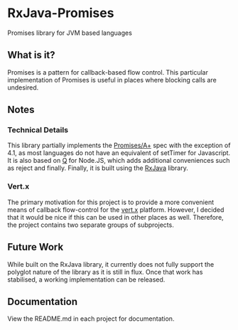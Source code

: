 # RxJava-Promises #

Promises library for JVM based languages

## What is it? ##

Promises is a pattern for callback-based flow control. This particular implementation of Promises is useful
in places where blocking calls are undesired.

## Notes ##

### Technical Details ###
This library partially implements the [Promises/A+](http://promises-aplus.github.io/promises-spec/) spec with 
the exception of 4.1, as most languages do not have an equivalent of setTimer for Javascript. It is also based 
on [Q](https://github.com/kriskowal/q) for Node.JS, which adds additional conveniences such as reject and finally. 
Finally, it is built using the [RxJava](https://github.com/Netflix/RxJava) library.

### Vert.x ###

The primary motivation for this project is to provide a more convenient means of callback flow-control for the 
[vert.x](http://github.com/eclipse/vert.x) platform. However, I decided that it would be nice if this can be 
used in other places as well. Therefore, the project contains two separate groups of subprojects. 

## Future Work ##

While built on the RxJava library, it currently does not fully support the polyglot nature of the library as 
it is still in flux. Once that work has stabilised, a working implementation can be released.

## Documentation ##

View the README.md in each project for documentation.
